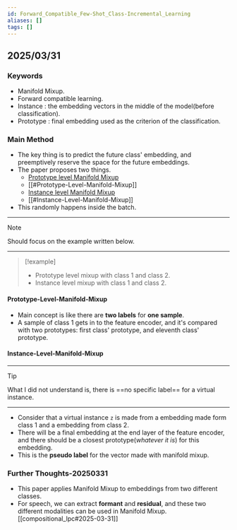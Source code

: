 ```yaml
---
id: Forward_Compatible_Few-Shot_Class-Incremental_Learning
aliases: []
tags: []
---
```


## 2025/03/31

### Keywords
- Manifold Mixup.
- Forward compatible learning.
- Instance : the embedding vectors in the middle of the model(before classification).
- Prototype : final embedding used as the criterion of the classification.

### Main Method
- The key thing is to predict the future class' embedding, and preemptively reserve the space for the future embeddings.
- The paper proposes two things.
  - [Prototype level Manifold Mixup](#Prototype-Level-Manifold-Mixup)
  - [[#Prototype-Level-Manifold-Mixup]]
  - [Instance level Manifold Mixup](#Instance-Level-Manifold-Mixup)
  - [[#Instance-Level-Manifold-Mixup]]
- This randomly happens inside the batch.
---
> [!note]
> Should focus on the example written below.
---
> [!example]
> - Prototype level mixup with class 1 and class 2.
> - Instance level mixup with class 1 and class 2.

#### Prototype-Level-Manifold-Mixup
- Main concept is like there are **two labels** for **one sample**.
- A sample of class 1 gets in to the feature encoder, and it's compared with two prototypes: first class' prototype,
and eleventh class' prototype.

#### Instance-Level-Manifold-Mixup
---
> [!tip]
> What I did not understand is, there is ==no specific label== for a virtual instance.
---
- Consider that a virtual instance `z` is made from a embedding made form class 1 and a embedding from class 2.
- There will be a final embedding at the end layer of the feature encoder, and there should be a closest
prototype(*whatever it is*) for this embedding.
- This is the **pseudo label** for the vector made with manifold mixup.

### Further Thoughts-20250331
- This paper applies Manifold Mixup to embeddings from two different classes.
- For speech, we can extract **formant** and **residual**, and these two different modalities can be used in Manifold Mixup.
  [[compositional_lpc#2025-03-31]]
